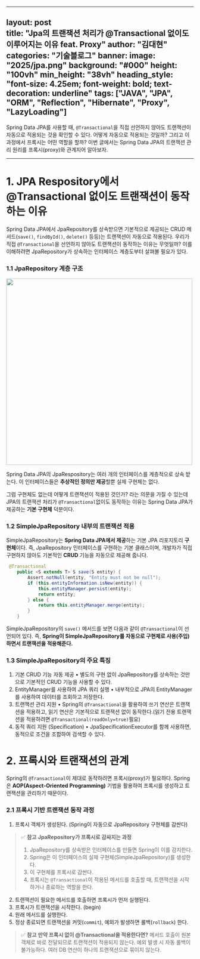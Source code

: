 
---
layout: post  
title: "Jpa의 트랜잭션 처리가 @Transactional 없이도 이루어지는 이유 feat. Proxy"
author: "김대현"
categories: "기술블로그"
banner:
  image: "2025/jpa.png"
  background: "#000"
  height: "100vh"
  min_height: "38vh"
  heading_style: "font-size: 4.25em; font-weight: bold; text-decoration: underline"
  tags: ["JAVA", "JPA", "ORM", "Reflection", "Hibernate", "Proxy", "LazyLoading"]
---

Spring Data JPA를 사용할 때, `@Transactional`을 직접 선언하지 않아도 트랜잭션이 자동으로 적용되는 것을 확인할 수 있다. 어떻게 자동으로 적용되는 것일까? 그리고 이 과정에서 프록시는 어떤 역할을 할까? 
이번 글에서는 Spring Data JPA의 트랜잭션 관리 원리를 프록시(proxy)와 관계지어 알아보자.

---

# 1. JPA Respository에서 @Transactional 없이도 트랜잭션이 동작하는 이유
Spring Data JPA에서 JpaRepository를 상속받으면 기본적으로 제공되는 CRUD 메서드(`save()`, `findById()`, `delete()` 등등)는 트랜잭션이 자동으로 적용된다. 우리가 직접 `@Transactional`을 선언하지 않아도 트랜잭션이 동작하는 이유는 무엇일까?
이를 이해하려면 JpaRepository가 상속하는 인터페이스 계층도부터 살펴볼 필요가 있다.

### 1.1 JpaRepository 계층 구조

<img src="https://velog.velcdn.com/images/kdh10806/post/c4b34ca5-234f-4a2a-a857-d0475e5cfb2c/image.png" width="500">

Spring Data JPA의 JpaRespository는 여러 개의 인터페이스를 계층적으로 상속 받는다.
이 인터페이스들은 **추상적인 정의만 제공**할뿐 실제 구현체는 없다.

그럼 구현체도 없는데 어떻게 트랜잭션이 적용된 것인가? 라는 의문을 가질 수 있는데
JPA의 트랜잭션 처리가 `@Transactional`없이도 동작하는 이유는 Spring Data JPA가 제공하는 **기본 구현체** 덕분이다.


### 1.2 SimpleJpaRepository 내부의 트랜잭션 적용
SimpleJpaRepository는 **Spring Data JPA에서 제공**하는 기본 JPA 리포지토리 **구현체**이다.
즉, JpaRepository 인터페이스를 구현하는 기본 클래스이며, 개발자가 직접 구현하지 않아도 기본적인 **CRUD** 기능을 자동으로 제공해 줍니다.

```Java
 @Transactional
    public <S extends T> S save(S entity) {
        Assert.notNull(entity, "Entity must not be null");
        if (this.entityInformation.isNew(entity)) {
            this.entityManager.persist(entity);
            return entity;
        } else {
            return this.entityManager.merge(entity);
        }
    }
```

SimpleJpaRepository의 `save()` 메서드를 보면 다음과 같이 `@Transactional`이 선언되어 있다.
즉, **Spring이 SimpleJpaRepository를 자동으로 구현체로 사용(주입)하면서 트랜잭션을 적용해준다.**

### 1.3 SimpleJpaRepository의 주요 특징
1. 기본 CRUD 기능 자동 제공
	• 별도의 구현 없이 JpaRepository를 상속하는 것만으로 기본적인 CRUD 기능을 사용할 수 있다.
2. EntityManager를 사용하여 JPA 쿼리 실행
	• 내부적으로 JPA의 EntityManager 를 사용하여 데이터를 조회하고 저장한다.
3. 트랜잭션 관리 지원
	• Spring의 `@Transactional`을 활용하여 쓰기 연산은 트랜잭션을 적용하고, 읽기 연산은 기본적으로 트랜잭션 없이 동작한다.(읽기 전용 트랜잭션을 적용하려면 `@Transactional(readOnly=true)`필요)
4. 동적 쿼리 지원 (Specification)
	•	JpaSpecificationExecutor를 함께 사용하면, 동적으로 조건을 조합하여 검색할 수 있다.

# 2. 프록시와 트랜잭션의 관계
Spring의 `@Transactional`이 제대로 동작하려면 프록시(proxy)가 필요하다. 
Spring은 **AOP(Aspect-Oriented Programming)** 기법을 활용하여 프록시를 생성하고 트랜잭션을 관리하기 때문이다.

### 2.1 프록시 기반 트랜잭션 동작 과정
1. 프록시 객체가 생성된다. (Spring이 자동으로 JpaRepository 구현체를 감싼다)

> ✅ **참고**
> **JpaRepository가 프록시로 감싸지는 과정**
> 1. JpaRepository를 상속받은 인터페이스를 만들면 Spring이 이를 감지한다.
> 2. Spring은 이 인터페이스의 실제 구현체(SimpleJpaRepository)를 생성한다.
> 3. 이 구현체를 프록시로 감싼다.
> 4. 프록시는 `@Transactional`이 적용된 메서드를 호출할 때, 트랜잭션을 시작하거나 종료하는 역할을 한다.

2. 트랜잭션이 필요한 메서드를 호출하면 프록시가 먼저 실행된다.
3. 프록시가 트랜잭션을 시작한다. (begin)
4. 원래 메서드를 실행한다.
5. 정상 종료되면 트랜잭션을 커밋(`commit`), 예외가 발생하면 롤백(`rollback`) 한다.

>✅ **참고** 
>**만약 프록시 없이 @Transactional을 적용한다면?**
>메서드 호출이 원본 객체로 바로 전달되므로 트랜잭션이 적용되지 않는다.
>예외 발생 시 자동 롤백이 불가능하다.
>여러 DB 연산이 하나의 트랜잭션으로 묶이지 않는다.



 
